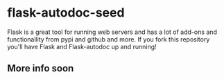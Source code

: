# flask-autodoc-seed

Flask is a great tool for running web servers and has a lot of add-ons and functionallity from pypi and github and more.
If you fork this repository you'll have Flask and Flask-autodoc up and running!

## More info soon
